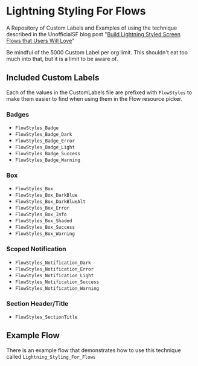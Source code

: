 # Lightning Styling For Flows

A Repository of Custom Labels and Examples of using the technique described in the UnofficialSF blog post "[Build Lightning Styled Screen Flows that Users Will Love](https://unofficialsf.com/build-lightning-styled-screen-flows-that-users-will-love/)"

Be mindful of the 5000 Custom Label per org limit. This shouldn't eat too much into that, but it is a limit to be aware of.

## Included Custom Labels
Each of the values in the CustomLabels file are prefixed with `FlowStyles` to make them easier to find when using them in the Flow resource picker.

### Badges
- `FlowStyles_Badge`
- `FlowStyles_Badge_Dark`
- `FlowStyles_Badge_Error`
- `FlowStyles_Badge_Light`
- `FlowStyles_Badge_Success`
- `FlowStyles_Badge_Warning`

### Box
- `FlowStyles_Box`
- `FlowStyles_Box_DarkBlue`
- `FlowStyles_Box_DarkBlueAlt`
- `FlowStyles_Box_Error`
- `FlowStyles_Box_Info`
- `FlowStyles_Box_Shaded`
- `FlowStyles_Box_Success`
- `FlowStyles_Box_Warning`

### Scoped Notification
- `FlowStyles_Notification_Dark`
- `FlowStyles_Notification_Error`
- `FlowStyles_Notification_Light`
- `FlowStyles_Notification_Success`
- `FlowStyles_Notification_Warning`

### Section Header/Title
- `FlowStyles_SectionTitle`

## Example Flow
There is an example flow that demonstrates how to use this technique called `Lightning_Styling_For_Flows`